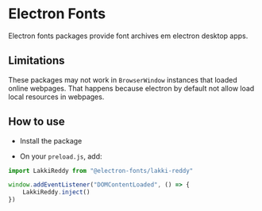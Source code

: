 # Electron Fonts

Electron fonts packages provide font archives em electron desktop apps.

## Limitations

These packages may not work in `BrowserWindow` instances that loaded online webpages. That happens because electron by default not allow load local resources in webpages.

## How to use

* Install the package

* On your `preload.js`, add:

```ts
import LakkiReddy from "@electron-fonts/lakki-reddy"

window.addEventListener("DOMContentLoaded", () => {
    LakkiReddy.inject()
})
```